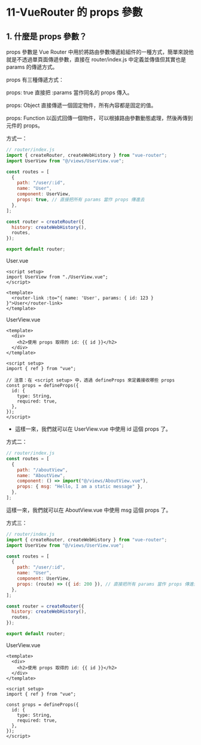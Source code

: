 # 11-VueRouter 的 props 參數

## 1. 什麼是 props 參數？

props 參數是 Vue Router 中用於將路由參數傳遞給組件的一種方式，簡單來說他就是不透過單頁面傳遞參數，直接在 router/index.js 中定義並傳值但其實也是 params 的傳遞方式。

props 有三種傳遞方式：

props: true
直接把 :params 當作同名的 props 傳入。

props: Object
直接傳遞一個固定物件，所有內容都是固定的值。

props: Function
以函式回傳一個物件，可以根據路由參數動態處理，然後再傳到元件的 props。

方式一：

```js
// router/index.js
import { createRouter, createWebHistory } from "vue-router";
import UserView from "@/views/UserView.vue";

const routes = [
  {
    path: "/user/:id",
    name: "User",
    component: UserView,
    props: true, // 直接把所有 params 當作 props 傳進去
  },
];

const router = createRouter({
  history: createWebHistory(),
  routes,
});

export default router;
```

User.vue

```vue
<script setup>
import UserView from "./UserView.vue";
</script>

<template>
  <router-link :to="{ name: 'User', params: { id: 123 } }">User</router-link>
</template>
```

UserView.vue

```vue
<template>
  <div>
    <h2>使用 props 取得的 id: {{ id }}</h2>
  </div>
</template>

<script setup>
import { ref } from "vue";

// 注意：在 <script setup> 中，透過 defineProps 來定義接收哪些 props
const props = defineProps({
  id: {
    type: String,
    required: true,
  },
});
</script>
```

- 這樣一來，我們就可以在 UserView.vue 中使用 id 這個 props 了。

方式二：

```js
// router/index.js
const routes = [
  {
    path: "/aboutView",
    name: "AboutView",
    component: () => import("@/views/AboutView.vue"),
    props: { msg: "Hello, I am a static message" },
  },
];
```

這樣一來，我們就可以在 AboutView.vue 中使用 msg 這個 props 了。

方式三：

```js
// router/index.js
import { createRouter, createWebHistory } from "vue-router";
import UserView from "@/views/UserView.vue";

const routes = [
  {
    path: "/user/:id",
    name: "User",
    component: UserView,
    props: (route) => ({ id: 200 }), // 直接把所有 params 當作 props 傳進去
  },
];

const router = createRouter({
  history: createWebHistory(),
  routes,
});

export default router;
```

UserView.vue

```vue
<template>
  <div>
    <h2>使用 props 取得的 id: {{ id }}</h2>
  </div>
</template>

<script setup>
import { ref } from "vue";

const props = defineProps({
  id: {
    type: String,
    required: true,
  },
});
</script>
```
